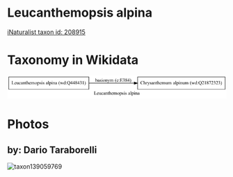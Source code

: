 
Leucanthemopsis alpina
======================
  
[iNaturalist taxon id: 208915](https://www.inaturalist.org/taxa/208915)
# Taxonomy in Wikidata
  
![Leucanthemopsis alpina](../wikidata_schemas/Leucanthemopsis_alpina.gv.png)
# Photos

## by: Dario Taraborelli
  
![taxon139059769](https://inaturalist-open-data.s3.amazonaws.com/photos/148972964/medium.jpeg)